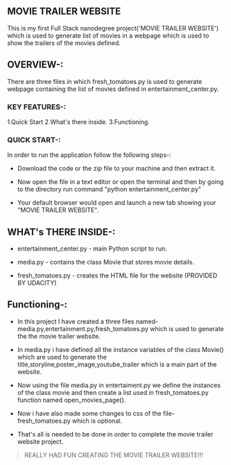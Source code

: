 ##				    MOVIE TRAILER WEBSITE

This is my first Full Stack nanodegree project('MOVIE TRAILER WEBSITE') which is used to generate list of movies in a webpage which is used to show the trailers of the movies defined.

## OVERVIEW-:
There are three files in which fresh_tomatoes.py is used to generate webpage containing the list of movies defined in entertainment_center.py.

### KEY FEATURES-:

1.Quick Start
2.What's there inside.
3.Functioning.

### QUICK START-:

In order to run the application follow the following steps-:

+ Download the code or the zip file to your machine and then extract it.

+ Now open the file in a text editor or open the terminal and then by going to the directory run command "python entertainment_center.py"

+ Your default browser would open and launch a new tab showing your "MOVIE TRAILER WEBSITE".

## WHAT's THERE INSIDE-:

+ entertainment_center.py - main Python script to run.

+ media.py - contains the class Movie that stores movie details.

+ fresh_tomatoes.py - creates the HTML file for the website (PROVIDED BY UDACITY)

## Functioning-:

+ In this project I have created a three files named- media.py,entertainment.py,fresh_tomatoes.py which is used to generate the the movie trailer website.

+ In media.py i have defined all the instance variables of the class Movie() which are used to generate the title,storyline,poster_image,youtube_trailer which is a main part of the website.

+ Now using the file media.py in entertaiment.py we define the instances of the class movie and then create a list used in fresh_tomatoes.py function named open_movies_page().

+ Now i have also made some changes to css of the file-fresh_tomatoes.py which is optional.

+ That's all is needed to be done in order to complete the movie trailer website project.

> REALLY HAD FUN CREATING THE MOVIE TRAILER WEBSITE!!!
